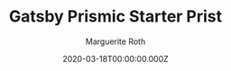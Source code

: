 ---
title: Gatsby Prismic Starter Prist
github: https://github.com/margueriteroth/gatsby-prismic-starter-prist
demo: https://prist.marguerite.io/
author: Marguerite Roth
ssg:
  - Gatsby
cms:
  - Prismic
date: 2020-03-18T00:00:00.000Z
description: Gatsby starter for portfolios and blogs using Prismic CMS
draft: false
publish_date: '2019-07-01T16:19:33Z'
update_date: '2020-07-06T15:37:53Z'
github_star: 338
github_fork: 73
---